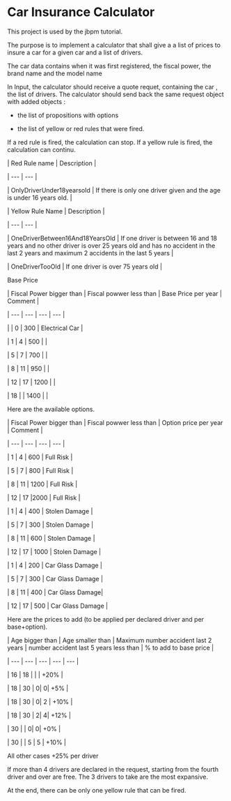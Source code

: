 # Car Insurance Calculator

This project is used by the jbpm tutorial.

The purpose is to implement a calculator that shall give a a list of prices to insure a car for a given car and a list of drivers.

The car data contains when it was first registered, the fiscal power, the brand name and the model name

In Input, the calculator should receive a quote requet, containing the car , the list of drivers. The calculator should send back the same request object with added objects :

* the list of propositions with options

* the list of yellow or red rules that were fired.

If a red rule is fired, the calculation can stop. If a yellow rule is fired, the calculation can continu.


| Red Rule name | Description |



| --- | --- |



| OnlyDriverUnder18yearsold | If there is only one driver given and the age is under 16 years old. |







| Yellow Rule Name | Description |



| --- | --- |



| OneDriverBetween16And18YearsOld | If one driver is between 16 and 18 years and no other driver is over 25 years old and has no accident in the last 2 years and maximum 2 accidents in the last 5 years |



| OneDriverTooOld | If one driver is over 75 years old |







Base Price







| Fiscal Power bigger than | Fiscal powwer less than | Base Price per year | Comment |



| --- | --- | --- | --- |



| | 0 | 300 | Electrical Car |



| 1 | 4 | 500 | |



| 5 | 7 | 700 | |



| 8 | 11 | 950 | |



| 12 | 17 | 1200 | |



| 18 | | 1400 | |







Here are the available options.







| Fiscal Power bigger than | Fiscal powwer less than | Option price per year | Comment |



| --- | --- | --- | --- |



| 1 | 4 | 600 | Full Risk |



| 5 | 7 | 800 | Full Risk |



| 8 | 11 | 1200 | Full Risk |



| 12 | 17 |2000 | Full Risk |



| 1 | 4 | 400 | Stolen Damage |



| 5 | 7 | 300 | Stolen Damage |



| 8 | 11 | 600 | Stolen Damage |



| 12 | 17 | 1000 | Stolen Damage |



| 1 | 4 | 200 | Car Glass Damage |



| 5 | 7 | 300 | Car Glass Damage |



| 8 | 11 | 400 | Car Glass Damage|



| 12 | 17 | 500 | Car Glass Damage |















Here are the prices to add (to be applied per declared driver and per base+option).











| Age bigger than | Age smaller than | Maximum number accident last 2 years | number accident last 5 years less than | % to add to base price |



| --- | --- | --- | --- | --- |



| 16 | 18 | | | +20% |



| 18 | 30 | 0| 0| +5% |



| 18 | 30 | 0| 2 | +10% |



| 18 | 30 | 2| 4| +12% |



| 30 | | 0| 0| +0% |



| 30 | | 5 | 5 | +10% |



All other cases +25% per driver







If more than 4 drivers are declared in the request, starting from the fourth driver and over are free. The 3 drivers to take are the most expansive.











At the end, there can be only one yellow rule that can be fired.



































